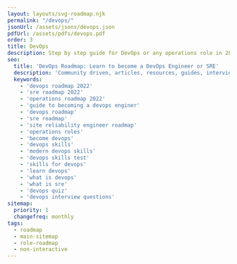 ```yaml
---
layout: layouts/svg-roadmap.njk
permalink: "/devops/"
jsonUrl: /assets/jsons/devops.json
pdfUrl: /assets/pdfs/devops.pdf
order: 3
title: DevOps
description: Step by step guide for DevOps or any operations role in 2022
seo:
  title: 'DevOps Roadmap: Learn to become a DevOps Engineer or SRE'
  description: 'Community driven, articles, resources, guides, interview questions, quizzes for DevOps. Learn to become a modern DevOps engineer by following the steps, skills, resources and guides listed in this roadmap.'
  keywords:
    - 'devops roadmap 2022'
    - 'sre roadmap 2022'
    - 'operations roadmap 2022'
    - 'guide to becoming a devops enginer'
    - 'devops roadmap'
    - 'sre roadmap'
    - 'site reliability engineer roadmap'
    - 'operations roles'
    - 'become devops'
    - 'devops skills'
    - 'modern devops skills'
    - 'devops skills test'
    - 'skills for devops'
    - 'learn devops'
    - 'what is devops'
    - 'what is sre'
    - 'devops quiz'
    - 'devops interview questions'
sitemap:
  priority: 1
  changefreq: monthly
tags:
  - roadmap
  - main-sitemap
  - role-roadmap
  - non-interactive
---
```

